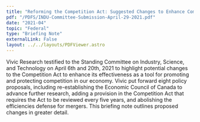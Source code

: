 ```yaml
---
title: "Reforming the Competition Act: Suggested Changes to Enhance Competitiveness and Equity of the Canadian Economy"
pdf: "/PDFS/INDU-Committee-Submission-April-29-2021.pdf"
date: "2021-04"
topic: "Federal"
type: "Briefing Note"
externalLink: False
layout: ../../layouts/PDFViewer.astro
---
```


Vivic Research testified to the Standing Committee on Industry, Science, and Technology on April 6th and 20th, 2021 to highlight potential changes to the Competition Act to enhance its effectiveness as a tool for promoting and protecting competition in our economy. Vivic  put forward eight policy proposals, including re-establishing the Economic Council of Canada to advance further research, adding a provision in the Competition Act that requires the Act to be reviewed every five years, and abolishing the efficiencies defense for mergers. This briefing note outlines proposed changes in greater detail.
